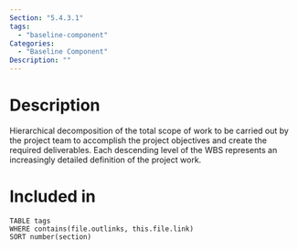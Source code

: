 ```yaml
---
Section: "5.4.3.1"
tags:
  - "baseline-component"
Categories:
  - "Baseline Component"
Description: ""
---
```

# Description
Hierarchical decomposition of the total scope of work to be carried out by the project team to accomplish the project objectives and create the required deliverables. Each descending level of the WBS represents an increasingly detailed definition of the project work.
# Included in
```dataview
TABLE tags
WHERE contains(file.outlinks, this.file.link)
SORT number(section)
```
